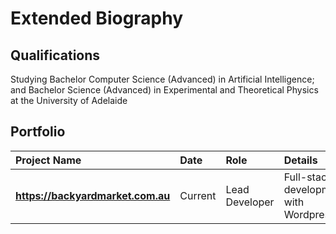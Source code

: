 # Extended Biography

## Qualifications

Studying 
    Bachelor Computer Science (Advanced) in Artificial Intelligence; and 
    Bachelor Science (Advanced) in Experimental and Theoretical Physics
    at the University of Adelaide

## Portfolio

| **Project Name** | **Date** | **Role** | **Details** |
| :--- | :--- | :--- | :--- |
| **https://backyardmarket.com.au** | Current | Lead Developer | Full-stack development with Wordpress |
